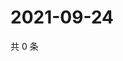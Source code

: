 # 2021-09-24

共 0 条

<!-- BEGIN -->
<!-- 最后更新时间 Fri Sep 24 2021 10:31:32 GMT+0800 (China Standard Time) -->

<!-- END -->
